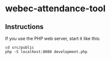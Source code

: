 # webec-attendance-tool

## Instructions
If you use the PHP web server, start it like this:

    cd src/public
    php -S localhost:8080 development.php